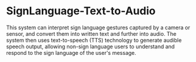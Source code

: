 # SignLanguage-Text-to-Audio
This system can interpret sign language gestures captured by a camera or sensor, and convert them into written text and further into audio.  The system then uses text-to-speech (TTS) technology to generate audible speech output, allowing non-sign language users to understand and respond to the sign language of the user's message.

